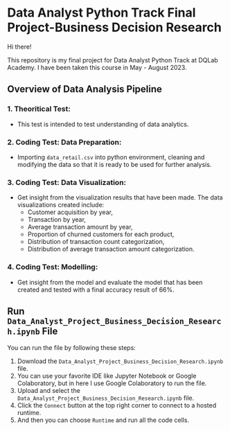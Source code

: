 # Data Analyst Python Track Final Project-Business Decision Research
Hi there!

This repository is my final project for Data Analyst Python Track at DQLab Academy. I have been taken this course in May - August 2023. 

## Overview of Data Analysis Pipeline
### 1. Theoritical Test: 
 - This test is intended to test understanding of data analytics.

### 2. Coding Test: Data Preparation:
 - Importing `data_retail.csv` into python environment, cleaning and modifying the data so that it is ready to be used for further analysis.

### 3. Coding Test: Data Visualization:
 - Get insight from the visualization results that have been made. The data visualizations created include:
   - Customer acquisition by year,
   - Transaction by year,
   - Average transaction amount by year,
   - Proportion of churned customers for each product,
   - Distribution of transaction count categorization,
   - Distribution of average transaction amount categorization.

### 4. Coding Test: Modelling:
 - Get insight from the model and evaluate the model that has been created and tested with a final accuracy result of 66%.

## Run `Data_Analyst_Project_Business_Decision_Research.ipynb` File
You can run the file by following these steps:
1. Download the `Data_Analyst_Project_Business_Decision_Research.ipynb` file.
2. You can use your favorite IDE like Jupyter Notebook or Google Colaboratory, but in here I use Google Colaboratory to run the file.
3. Upload and select the `Data_Analyst_Project_Business_Decision_Research.ipynb` file.
4. Click the `Connect` button at the top right corner to connect to a hosted runtime.
5. And then you can choose `Runtime` and run all the code cells.
